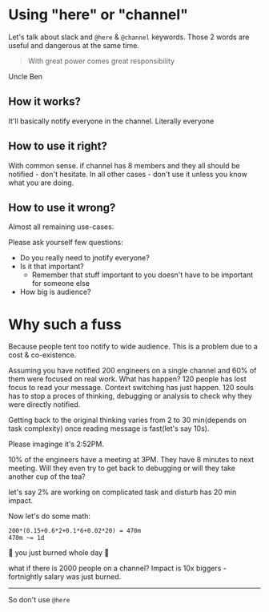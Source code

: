 # Using "here" or "channel"

Let's talk about slack and `@here` & `@channel` keywords.
Those 2 words are useful and dangerous at the same time.


> With great power comes great responsibility

Uncle Ben

## How it works?

It'll basically notify everyone in the channel. Literally everyone

## How to use it right?

With common sense. if channel has 8 members and they all should be notified - don't hesitate. In all other cases - don't use it unless you know what you are doing.

## How to use it wrong?

Almost all remaining use-cases.

Please ask yourself few questions:

* Do you really need to jnotify everyone?
* Is it that important?
  * Remember that stuff important to you doesn't have to be important for someone else
* How big is audience?

# Why such a fuss

Because people tent too notify to wide audience. This is a problem due to a cost & co-existence.

Assuming you have notified 200 engineers on a single channel and 60% of them were focused on real work. What has happen? 120 people has lost focus to read your message. Context switching has just happen. 120 souls has to stop a proces of thinking, debugging or analysis to check why they were directly notified.

Getting back to the original thinking varies from 2 to 30 min(depends on task complexity) once reading message is fast(let's say 10s).

Please imaginge it's 2:52PM.

10% of the engineers have a meeting at 3PM. They have 8 minutes to next meeting. Will they even try to get back to debugging or will they take another cup of the tea?

let's say 2% are working on complicated task and disturb has 20 min impact.

Now let's do some math:
```
200*(0.15+0.6*2+0.1*6+0.02*20) = 470m
470m ~= 1d
```
🎉 you just burned whole day 🎉

what if there is 2000 people on a channel? Impact is 10x biggers - fortnightly salary was just burned.

---

So don't use `@here`